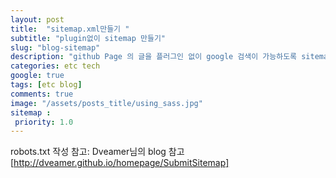 ```yaml
---
layout: post
title:  "sitemap.xml만들기 "
subtitle: "plugin없이 sitemap 만들기"
slug: "blog-sitemap" 
description: "github Page 의 글을 플러그인 없이 google 검색이 가능하도록 sitemap.xml을 작성하자. "
categories: etc tech
google: true 
tags: [etc blog]
comments: true
image: "/assets/posts_title/using_sass.jpg"
sitemap : 
 priority: 1.0
---
```


robots.txt 작성 
참고: Dveamer님의 blog 참고 
[http://dveamer.github.io/homepage/SubmitSitemap]